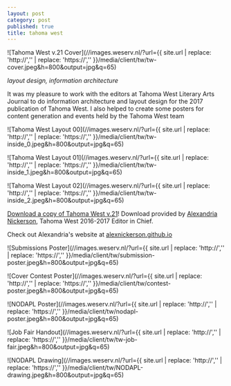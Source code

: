 ```yaml
---
layout: post
category: post
published: true
title: tahoma west
---
```

![Tahoma West v.21 Cover](//images.weserv.nl/?url={{ site.url | replace: 'http://','' | replace: 'https://','' }}/media/client/tw/tw-cover.jpeg&h=800&output=jpg&q=65)
<!--more-->
<span class='date fr'>*layout design, information architecture*</span><br>  
  
  
  
It was my pleasure to work with the editors at Tahoma West Literary Arts Journal to do information architecture and layout design for the 2017 publication of Tahoma West. I also helped to create some posters for content generation and events held by the Tahoma West team  
  
  
  
![Tahoma West Layout 00](//images.weserv.nl/?url={{ site.url | replace: 'http://','' | replace: 'https://','' }}/media/client/tw/tw-inside_0.jpeg&h=800&output=jpg&q=65)  
   
![Tahoma West Layout 01](//images.weserv.nl/?url={{ site.url | replace: 'http://','' | replace: 'https://','' }}/media/client/tw/tw-inside_1.jpeg&h=800&output=jpg&q=65)  
  
![Tahoma West Layout 02](//images.weserv.nl/?url={{ site.url | replace: 'http://','' | replace: 'https://','' }}/media/client/tw/tw-inside_2.jpeg&h=800&output=jpg&q=65)  
  
[Download a copy of Tahoma West v.21][1]! Download provided by [Alexandria Nickerson](http://alexnickerson.github.io), Tahoma West 2016-2017 Editor in Chief.  
  
Check out Alexandria's website at [alexnickerson.github.io](http://alexnickerson.github.io)  
  
  
  
![Submissions Poster](//images.weserv.nl/?url={{ site.url | replace: 'http://','' | replace: 'https://','' }}/media/client/tw/submission-poster.jpeg&h=800&output=jpg&q=65)  
  
![Cover Contest Poster](//images.weserv.nl/?url={{ site.url | replace: 'http://','' | replace: 'https://','' }}/media/client/tw/contest-poster.jpeg&h=800&output=jpg&q=65)  
  
![NODAPL Poster](//images.weserv.nl/?url={{ site.url | replace: 'http://','' | replace: 'https://','' }}/media/client/tw/nodapl-poster.jpeg&h=800&output=jpg&q=65)  
  
![Job Fair Handout](//images.weserv.nl/?url={{ site.url | replace: 'http://','' | replace: 'https://','' }}/media/client/tw/tw-job-fair.jpeg&h=800&output=jpg&q=65)   
    
![NODAPL Drawing](//images.weserv.nl/?url={{ site.url | replace: 'http://','' | replace: 'https://','' }}/media/client/tw/NODAPL-drawing.jpeg&h=800&output=jpg&q=65)  


<!-- Download link for Tahoma West from Alex Nickerson's Website -->
[1]:https://alexnickerson.github.io/download/Tahoma_West-2017v21.pdf
